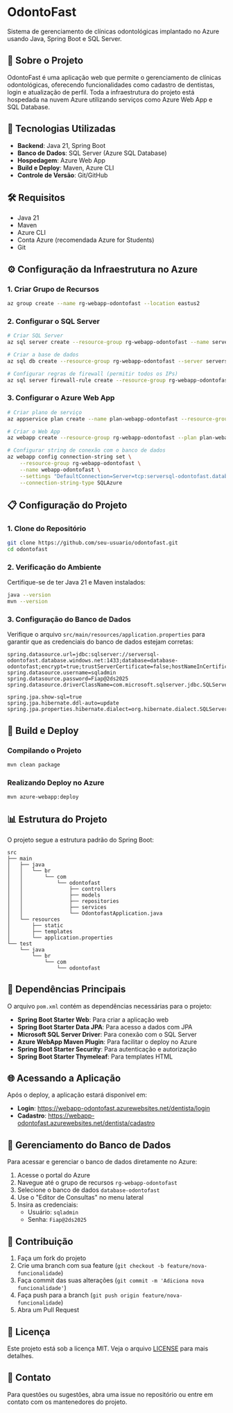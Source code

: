 # OdontoFast

Sistema de gerenciamento de clínicas odontológicas implantado no Azure usando Java, Spring Boot e SQL Server.

## 🦷 Sobre o Projeto

OdontoFast é uma aplicação web que permite o gerenciamento de clínicas odontológicas, oferecendo funcionalidades como cadastro de dentistas, login e atualização de perfil. Toda a infraestrutura do projeto está hospedada na nuvem Azure utilizando serviços como Azure Web App e SQL Database.

## 🚀 Tecnologias Utilizadas

- **Backend**: Java 21, Spring Boot
- **Banco de Dados**: SQL Server (Azure SQL Database)
- **Hospedagem**: Azure Web App
- **Build e Deploy**: Maven, Azure CLI
- **Controle de Versão**: Git/GitHub

## 🛠️ Requisitos

- Java 21
- Maven
- Azure CLI
- Conta Azure (recomendada Azure for Students)
- Git

## ⚙️ Configuração da Infraestrutura no Azure

### 1. Criar Grupo de Recursos

```bash
az group create --name rg-webapp-odontofast --location eastus2
```

### 2. Configurar o SQL Server

```bash
# Criar SQL Server
az sql server create --resource-group rg-webapp-odontofast --name serversql-odontofast --location eastus2 --admin-user sqladmin --admin-password Fiap@2ds2025

# Criar a base de dados
az sql db create --resource-group rg-webapp-odontofast --server serversql-odontofast --name database-odontofast --service-objective S0

# Configurar regras de firewall (permitir todos os IPs)
az sql server firewall-rule create --resource-group rg-webapp-odontofast --server serversql-odontofast --name AllowAllIps --start-ip-address 0.0.0.0 --end-ip-address 255.255.255.255
```

### 3. Configurar o Azure Web App

```bash
# Criar plano de serviço
az appservice plan create --name plan-webapp-odontofast --resource-group rg-webapp-odontofast --sku FREE

# Criar o Web App
az webapp create --resource-group rg-webapp-odontofast --plan plan-webapp-odontofast --name webapp-odontofast

# Configurar string de conexão com o banco de dados
az webapp config connection-string set \
    --resource-group rg-webapp-odontofast \
    --name webapp-odontofast \
    --settings "DefaultConnection=Server=tcp:serversql-odontofast.database.windows.net,1433;Initial Catalog=database-odontofast;Persist Security Info=False;User ID=sqladmin;Password=Fiap@2ds2025;MultipleActiveResultSets=False;Encrypt=True;TrustServerCertificate=False;Connection Timeout=30;" \
    --connection-string-type SQLAzure
```

## 📋 Configuração do Projeto

### 1. Clone do Repositório

```bash
git clone https://github.com/seu-usuario/odontofast.git
cd odontofast
```

### 2. Verificação do Ambiente

Certifique-se de ter Java 21 e Maven instalados:

```bash
java --version
mvn --version
```

### 3. Configuração do Banco de Dados

Verifique o arquivo `src/main/resources/application.properties` para garantir que as credenciais do banco de dados estejam corretas:

```properties
spring.datasource.url=jdbc:sqlserver://serversql-odontofast.database.windows.net:1433;database=database-odontofast;encrypt=true;trustServerCertificate=false;hostNameInCertificate=*.database.windows.net;loginTimeout=30;
spring.datasource.username=sqladmin
spring.datasource.password=Fiap@2ds2025
spring.datasource.driverClassName=com.microsoft.sqlserver.jdbc.SQLServerDriver

spring.jpa.show-sql=true
spring.jpa.hibernate.ddl-auto=update
spring.jpa.properties.hibernate.dialect=org.hibernate.dialect.SQLServerDialect
```

## 🚀 Build e Deploy

### Compilando o Projeto

```bash
mvn clean package
```

### Realizando Deploy no Azure

```bash
mvn azure-webapp:deploy
```

## 📊 Estrutura do Projeto

O projeto segue a estrutura padrão do Spring Boot:

```
src
├── main
│   ├── java
│   │   └── br
│   │       └── com
│   │           └── odontofast
│   │               ├── controllers
│   │               ├── models
│   │               ├── repositories
│   │               ├── services
│   │               └── OdontofastApplication.java
│   └── resources
│       ├── static
│       ├── templates
│       └── application.properties
└── test
    └── java
        └── br
            └── com
                └── odontofast
```

## 🔌 Dependências Principais

O arquivo `pom.xml` contém as dependências necessárias para o projeto:

- **Spring Boot Starter Web**: Para criar a aplicação web
- **Spring Boot Starter Data JPA**: Para acesso a dados com JPA
- **Microsoft SQL Server Driver**: Para conexão com o SQL Server
- **Azure WebApp Maven Plugin**: Para facilitar o deploy no Azure
- **Spring Boot Starter Security**: Para autenticação e autorização
- **Spring Boot Starter Thymeleaf**: Para templates HTML

## 🌐 Acessando a Aplicação

Após o deploy, a aplicação estará disponível em:

- **Login**: https://webapp-odontofast.azurewebsites.net/dentista/login
- **Cadastro**: https://webapp-odontofast.azurewebsites.net/dentista/cadastro

## 📝 Gerenciamento do Banco de Dados

Para acessar e gerenciar o banco de dados diretamente no Azure:

1. Acesse o portal do Azure
2. Navegue até o grupo de recursos `rg-webapp-odontofast`
3. Selecione o banco de dados `database-odontofast`
4. Use o "Editor de Consultas" no menu lateral
5. Insira as credenciais:
   - Usuário: `sqladmin`
   - Senha: `Fiap@2ds2025`

## 👥 Contribuição

1. Faça um fork do projeto
2. Crie uma branch com sua feature (`git checkout -b feature/nova-funcionalidade`)
3. Faça commit das suas alterações (`git commit -m 'Adiciona nova funcionalidade'`)
4. Faça push para a branch (`git push origin feature/nova-funcionalidade`)
5. Abra um Pull Request

## 📄 Licença

Este projeto está sob a licença MIT. Veja o arquivo [LICENSE](LICENSE) para mais detalhes.

## 🤝 Contato

Para questões ou sugestões, abra uma issue no repositório ou entre em contato com os mantenedores do projeto.

